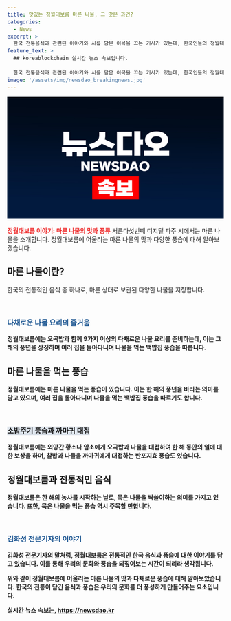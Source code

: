 ```yaml
---
title: 맛있는 정월대보름 마른 나물, 그 맛은 과연?
categories:
  - News
excerpt: >
  한국 전통음식과 관련된 이야기와 시를 담은 이목을 끄는 기사가 있는데, 한국인들의 정월대보름 풍습과 이에 얽힌 다양한 음식과 먹는 법, 그리고 시인들의 시로 구성되어 있다. 정월대보름에서 먹는 마른 나물과 음식과 관련된 시는 사람들의 호기심을 자극할 것으로 보인다.
feature_text: >
  ## koreablockchain 실시간 뉴스 속보입니다.

  한국 전통음식과 관련된 이야기와 시를 담은 이목을 끄는 기사가 있는데, 한국인들의 정월대보름 풍습과 이에 얽힌 다양한 음식과 먹는 법, 그리고 시인들의 시로 구성되어 있다. 정월대보름에서 먹는 마른 나물과 음식과 관련된 시는 사람들의 호기심을 자극할 것으로 보인다.
image: '/assets/img/newsdao_breakingnews.jpg'
---
```


<p><img src="/assets/img/newsdao_breakingnews.jpg" alt="koreablockchain 속보" /></p>

<p><b><span style="color: #ee2323;">정월대보름 이야기: 마른 나물의 맛과 풍류</span></b>
서른다섯번째 디지털 파주 시에서는 마른 나물을 소개합니다. 정월대보름에 어울리는 마른 나물의 맛과 다양한 풍습에 대해 알아보겠습니다.</p>

<h2 data-ke-size="size26">마른 나물이란?</h2>

<p>한국의 전통적인 음식 중 하나로, 마른 상태로 보관된 다양한 나물을 지칭합니다.</p>

<p data-ke-size="size16">&nbsp;</p>

<h3><b><span style="color: #1a5490;">다채로운 나물 요리의 즐거움</span><b></h3>

<p>정월대보름에는 오곡밥과 함께 9가지 이상의 다채로운 나물 요리를 준비하는데, 이는 그해의 풍년을 상징하며 여러 집을 돌아다니며 나물을 먹는 백밥집 풍습을 따릅니다.</p>

<h2 data-ke-size="size26">마른 나물을 먹는 풍습</h2>

<p>정월대보름에는 마른 나물을 먹는 풍습이 있습니다. 이는 한 해의 풍년을 바라는 의미를 담고 있으며, 여러 집을 돌아다니며 나물을 먹는 백밥집 풍습을 따르기도 합니다.</p>

<p data-ke-size="size16">&nbsp;</p>

<h3><b><span style="background-color: #21538527;">소밥주기 풍습과 까마귀 대접</span></b></h3>

<p>정월대보름에는 외양간 황소나 암소에게 오곡밥과 나물을 대접하여 한 해 동안의 일에 대한 보상을 하며, 찰밥과 나물을 까마귀에게 대접하는 반포지효 풍습도 있습니다.</p>

<h2 data-ke-size="size26">정월대보름과 전통적인 음식</h2>

<p>정월대보름은 한 해의 농사를 시작하는 날로, 묵은 나물을 싹쓸이하는 의미를 가지고 있습니다. 또한, 묵은 나물을 먹는 풍습 역시 주목할 만합니다.</p>

<p data-ke-size="size16">&nbsp;</p>

<h3><b><span style="color: #1a5490;">김화성 전문기자의 이야기</span><b></h3>

<p>김화성 전문기자의 말처럼, 정월대보름은 전통적인 한국 음식과 풍습에 대한 이야기를 담고 있습니다. 이를 통해 우리의 문화와 풍습을 되짚어보는 시간이 되리라 생각됩니다.</p>

<p>위와 같이 정월대보름에 어울리는 마른 나물의 맛과 다채로운 풍습에 대해 알아보았습니다. 한국의 전통이 담긴 음식과 풍습은 우리의 문화를 더 풍성하게 만들어주는 요소입니다.</p>
실시간 뉴스 속보는, <a href="https://newsdao.kr" rel="dofollow">https://newsdao.kr</a>



